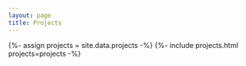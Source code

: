 ```yaml
---
layout: page
title: Projects
---
```


{%- assign projects = site.data.projects -%}
{%- include projects.html projects=projects -%}
